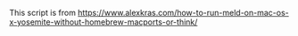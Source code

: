 This script is from https://www.alexkras.com/how-to-run-meld-on-mac-os-x-yosemite-without-homebrew-macports-or-think/
